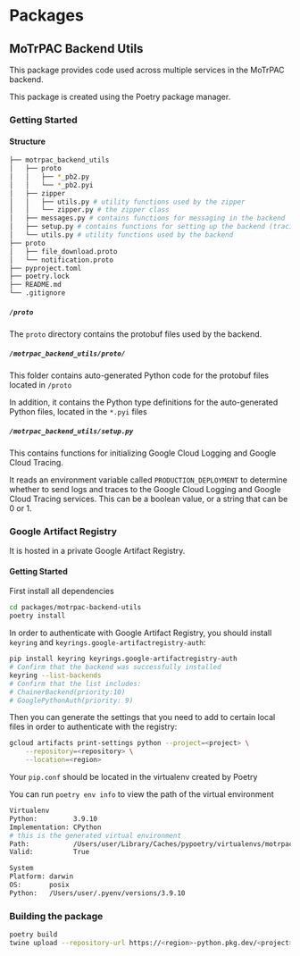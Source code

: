 # Packages

## MoTrPAC Backend Utils

This package provides code used across multiple services in the MoTrPAC backend.

This package is created using the Poetry package manager.

### Getting Started

#### Structure

```bash
├── motrpac_backend_utils
│   ├── proto
│   │   ├── *_pb2.py
│   │   └── *_pb2.pyi
│   ├── zipper
│   │   ├── utils.py # utility functions used by the zipper
│   │   └── zipper.py # the zipper class
│   ├── messages.py # contains functions for messaging in the backend
│   ├── setup.py # contains functions for setting up the backend (tracing and logging)
│   └── utils.py # utility functions used by the backend
├── proto
│   ├── file_download.proto
│   └── notification.proto
├── pyproject.toml
├── poetry.lock
├── README.md
└── .gitignore
```

##### `/proto`

The `proto` directory contains the protobuf files used by the backend.

##### `/motrpac_backend_utils/proto/`

This folder contains auto-generated Python code for the protobuf files located in `/proto`

In addition, it contains the Python type definitions for the auto-generated Python files, located in the `*.pyi` files

##### `/motrpac_backend_utils/setup.py`

This contains functions for initializing Google Cloud Logging and Google Cloud Tracing.

It reads an environment variable called `PRODUCTION_DEPLOYMENT` to determine whether to send logs and traces to the
Google Cloud Logging and Google Cloud Tracing services. This can be a boolean value, or a string that can be 0 or 1.

### Google Artifact Registry

It is hosted in a private Google Artifact Registry.

#### Getting Started

First install all dependencies

```bash
cd packages/motrpac-backend-utils
poetry install
```

In order to authenticate with Google Artifact Registry, you should install `keyring`
and `keyrings.google-artifactregistry-auth`:

```bash
pip install keyring keyrings.google-artifactregistry-auth
# Confirm that the backend was successfully installed
keyring --list-backends
# Confirm that the list includes:
# ChainerBackend(priority:10)
# GooglePythonAuth(priority: 9)
```

Then you can generate the settings that you need to add to certain local files in order to authenticate with the
registry:

```bash
gcloud artifacts print-settings python --project=<project> \
    --repository=<repository> \
    --location=<region>
```

Your `pip.conf` should be located in the virtualenv created by Poetry

You can run `poetry env info` to view the path of the virtual environment

```bash
Virtualenv
Python:         3.9.10
Implementation: CPython
# this is the generated virtual environment
Path:           /Users/user/Library/Caches/pypoetry/virtualenvs/motrpac-backend-utils-zxT_a_A5-py3.9
Valid:          True

System
Platform: darwin
OS:       posix
Python:   /Users/user/.pyenv/versions/3.9.10
```

### Building the package

```bash
poetry build
twine upload --repository-url https://<region>-python.pkg.dev/<project>/<repo>/ dist/*
```
